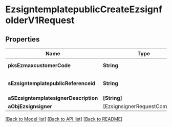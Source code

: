 # EzsigntemplatepublicCreateEzsignfolderV1Request

## Properties
Name | Type | Description | Notes
------------ | ------------- | ------------- | -------------
**pksEzmaxcustomerCode** | **String** | The Ezmaxcustomer code | 
**sEzsigntemplatepublicReferenceid** | **String** | The referenceid of the Ezsigntemplatepublic | 
**aSEzsigntemplatesignerDescription** | **[String]** |  | 
**aObjEzsignsigner** | [EzsignsignerRequestCompound] |  | 

[[Back to Model list]](../README.md#documentation-for-models) [[Back to API list]](../README.md#documentation-for-api-endpoints) [[Back to README]](../README.md)



